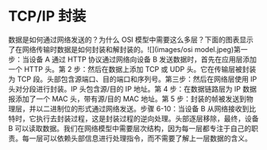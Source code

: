 # TCP/IP 封装

数据是如何通过网络发送的？为什么 OSI 模型中需要这么多层？下面的图表显示了在网络传输时数据是如何封装和解封装的。![](images/osi model.jpeg)第一步：当设备 A 通过 HTTP 协议通过网络向设备 B 发送数据时，首先在应用层添加一个 HTTP 头。第 2 步：然后在数据上添加 TCP 或 UDP 头。它在传输层被封装为 TCP 段。头部包含源端口、目的端口和序列号。第三步：然后在网络层使用 IP 头对分段进行封装。IP 头包含源/目的 IP 地址。第 4 步：在数据链路层为 IP 数据报添加了一个 MAC 头，带有源/目的 MAC 地址。第 5 步：封装的帧被发送到物理层，并以二进制位的形式通过网络发送。步骤 6-10：当设备 B 从网络接收到比特时，它执行去封装过程，这是封装过程的逆向处理。头部逐层移除，最终，设备 B 可以读取数据。我们在网络模型中需要层次结构，因为每一层都专注于自己的职责。每一层可以依赖头部信息进行处理指令，而不需要了解上一层数据的含义。